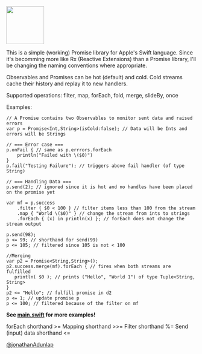 <img src="http://www.minddriven.de/wp-content/uploads/2009/11/Rx_Logo_512.png" width="100px"/>

This is a simple (working) Promise library for Apple's Swift language. Since it's becomming more like Rx (Reactive Extensions) than a Promise library, I'll be changing the naming conventions where appropriate.

Observables and Promises can be hot (default) and cold. Cold streams cache their history and replay it to new handlers.

Supported operations: filter, map, forEach, fold, merge, slideBy, once

Examples:

    // A Promise contains two Observables to monitor sent data and raised errors
    var p = Promise<Int,String>(isCold:false); // Data will be Ints and errors will be Strings
    
    // === Error case ===
    p.onFail { // same as p.errrors.forEach
        println("Failed with \($0)")
    }
    p.fail("Testing Failure"); // triggers above fail handler (of type String)
    
    // === Handling Data === 
    p.send(2); // ignored since it is hot and no handles have been placed on the promise yet
    
    var mf = p.success
        .filter { $0 < 100 } // filter items less than 100 from the stream
        .map { "World \($0)" } // change the stream from ints to strings
        .forEach { (x) in println(x) }; // forEach does not change the stream output

    p.send(98);
    p <= 99; // shorthand for send(99)
    p <= 105; // filtered since 105 is not < 100

    //Merging
    var p2 = Promise<String,String>();
    p2.success.merge(mf).forEach { // fires when both streams are fulfilled
       println( $0 ); // prints ("Hello", "World 1") of type Tuple<String, String>
    }
    p2 <= "Hello"; // fulfill promise in d2
    p <= 1; // update promise p
    p <= 100; // filtered because of the filter on mf
    
**See [main.swift](https://github.com/jadbox/ASwiftPromise/blob/master/ASwiftPromise/main.swift) for more examples!**

forEach shorthand >=
Mapping shorthand >>=
Filter shorthand %=
Send (input) data shorthand <=

[@jonathanAdunlap](http://twitter.com/jonathanAdunlap)
